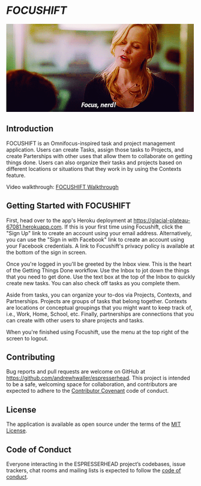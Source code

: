 # <i>FOCUSHIFT</i>

![](focusnerd.gif)

## Introduction

FOCUSHIFT is an Omnifocus-inspired task and project management application. Users can create Tasks, assign those tasks to Projects, and create Parterships with other uses that allow them to collaborate on getting things done. Users can also organize their tasks and projects based on different locations or situations that they work in by using the Contexts feature.

Video walkthrough: [FOCUSHIFT Walkthrough](https://youtu.be/inuKYjQOLM0)

## Getting Started with FOCUSHIFT

First, head over to the app's Heroku deployment at https://glacial-plateau-67081.herokuapp.com. If this is your first time using Focushift, click the "Sign Up" link to create an account using your email address. Alternatively, you can use the "Sign in with Facebook" link to create an account using your Facebook credentials. A link to Focushift's privacy policy is available at the bottom of the sign in screen.

Once you're logged in you'll be greeted by the Inbox view. This is the heart of the Getting Things Done workflow. Use the Inbox to jot down the things that you need to get done. Use the text box at the top of the Inbox to quickly create new tasks. You can also check off tasks as you complete them.

Aside from tasks, you can organize your to-dos via Projects, Contexts, and Partnerships. Projects are groups of tasks that belong together. Contexts are locations or conceptual groupings that you might want to keep track of, i.e., Work, Home, School, etc. Finally, partnerships are connections that you can create with other users to share projects and tasks. 

When you're finished using Focushift, use the menu at the top right of the screen to logout.

## Contributing

Bug reports and pull requests are welcome on GitHub at https://github.com/andrewhwaller/espresserhead. This project is intended to be a safe, welcoming space for collaboration, and contributors are expected to adhere to the [Contributor Covenant](http://contributor-covenant.org) code of conduct.

## License

The application is available as open source under the terms of the [MIT License](https://opensource.org/licenses/MIT).

## Code of Conduct

Everyone interacting in the ESPRESSERHEAD project’s codebases, issue trackers, chat rooms and mailing lists is expected to follow the [code of conduct](https://github.com/[USERNAME]/deedveloper/blob/master/CODE_OF_CONDUCT.md).

